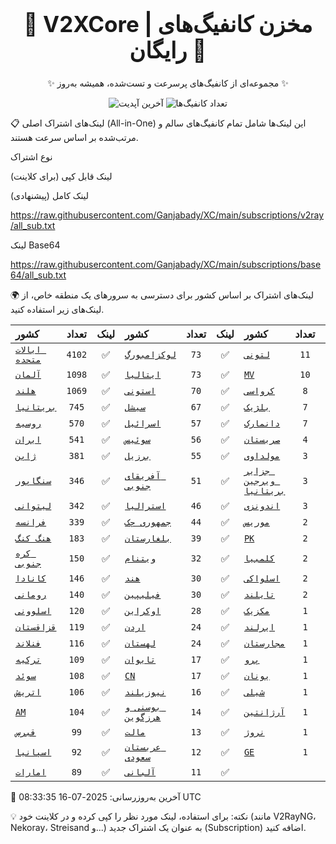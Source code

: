 <div align="center">
<h1 style="font-size: 2.5em; font-weight: bold;">🚀 V2XCore | مخزن کانفیگ‌های رایگان 🚀</h1>
<p>✨ مجموعه‌ای از کانفیگ‌های پرسرعت و تست‌شده، همیشه به‌روز ✨</p>

<p>
<img src="https://img.shields.io/badge/Updated-2025-07-16 08:33:35 UTC-blue?style=for-the-badge&logo=github" alt="آخرین آپدیت">
<img src="https://img.shields.io/badge/Configs-21243-green?style=for-the-badge&logo=serverless" alt="تعداد کانفیگ‌ها">
</p>
</div>

📋 لینک‌های اشتراک اصلی (All-in-One)
این لینک‌ها شامل تمام کانفیگ‌های سالم و مرتب‌شده بر اساس سرعت هستند.

نوع اشتراک

لینک قابل کپی (برای کلاینت)

لینک کامل (پیشنهادی)

https://raw.githubusercontent.com/Ganjabady/XC/main/subscriptions/v2ray/all_sub.txt

لینک Base64

https://raw.githubusercontent.com/Ganjabady/XC/main/subscriptions/base64/all_sub.txt

🌍 لینک‌های اشتراک بر اساس کشور
برای دسترسی به سرورهای یک منطقه خاص، از لینک‌های زیر استفاده کنید.

| کشور | تعداد | لینک | کشور | تعداد | لینک | کشور | تعداد | لینک |
| :--- | :---: | :---: | :--- | :---: | :---: | :--- | :---: | :---: |
| [`ایالات متحده`](https://raw.githubusercontent.com/Ganjabady/XC/main/subscriptions/regions/US.txt) | `4102` | ✅ | [`لوکزامبورگ`](https://raw.githubusercontent.com/Ganjabady/XC/main/subscriptions/regions/LU.txt) | `73` | ✅ | [`لتونی`](https://raw.githubusercontent.com/Ganjabady/XC/main/subscriptions/regions/LV.txt) | `11` | ✅ |
| [`آلمان`](https://raw.githubusercontent.com/Ganjabady/XC/main/subscriptions/regions/DE.txt) | `1098` | ✅ | [`ایتالیا`](https://raw.githubusercontent.com/Ganjabady/XC/main/subscriptions/regions/IT.txt) | `73` | ✅ | [`MV`](https://raw.githubusercontent.com/Ganjabady/XC/main/subscriptions/regions/MV.txt) | `10` | ✅ |
| [`هلند`](https://raw.githubusercontent.com/Ganjabady/XC/main/subscriptions/regions/NL.txt) | `1069` | ✅ | [`استونی`](https://raw.githubusercontent.com/Ganjabady/XC/main/subscriptions/regions/EE.txt) | `70` | ✅ | [`کرواسی`](https://raw.githubusercontent.com/Ganjabady/XC/main/subscriptions/regions/HR.txt) | `8` | ✅ |
| [`بریتانیا`](https://raw.githubusercontent.com/Ganjabady/XC/main/subscriptions/regions/GB.txt) | `745` | ✅ | [`سیشل`](https://raw.githubusercontent.com/Ganjabady/XC/main/subscriptions/regions/SC.txt) | `67` | ✅ | [`بلژیک`](https://raw.githubusercontent.com/Ganjabady/XC/main/subscriptions/regions/BE.txt) | `7` | ✅ |
| [`روسیه`](https://raw.githubusercontent.com/Ganjabady/XC/main/subscriptions/regions/RU.txt) | `570` | ✅ | [`اسرائیل`](https://raw.githubusercontent.com/Ganjabady/XC/main/subscriptions/regions/IL.txt) | `57` | ✅ | [`دانمارک`](https://raw.githubusercontent.com/Ganjabady/XC/main/subscriptions/regions/DK.txt) | `7` | ✅ |
| [`ایران`](https://raw.githubusercontent.com/Ganjabady/XC/main/subscriptions/regions/IR.txt) | `541` | ✅ | [`سوئیس`](https://raw.githubusercontent.com/Ganjabady/XC/main/subscriptions/regions/CH.txt) | `56` | ✅ | [`صربستان`](https://raw.githubusercontent.com/Ganjabady/XC/main/subscriptions/regions/RS.txt) | `4` | ✅ |
| [`ژاپن`](https://raw.githubusercontent.com/Ganjabady/XC/main/subscriptions/regions/JP.txt) | `381` | ✅ | [`برزیل`](https://raw.githubusercontent.com/Ganjabady/XC/main/subscriptions/regions/BR.txt) | `55` | ✅ | [`مولداوی`](https://raw.githubusercontent.com/Ganjabady/XC/main/subscriptions/regions/MD.txt) | `3` | ✅ |
| [`سنگاپور`](https://raw.githubusercontent.com/Ganjabady/XC/main/subscriptions/regions/SG.txt) | `346` | ✅ | [`آفریقای جنوبی`](https://raw.githubusercontent.com/Ganjabady/XC/main/subscriptions/regions/ZA.txt) | `51` | ✅ | [`جزایر ویرجین بریتانیا`](https://raw.githubusercontent.com/Ganjabady/XC/main/subscriptions/regions/VG.txt) | `3` | ✅ |
| [`لیتوانی`](https://raw.githubusercontent.com/Ganjabady/XC/main/subscriptions/regions/LT.txt) | `342` | ✅ | [`استرالیا`](https://raw.githubusercontent.com/Ganjabady/XC/main/subscriptions/regions/AU.txt) | `46` | ✅ | [`اندونزی`](https://raw.githubusercontent.com/Ganjabady/XC/main/subscriptions/regions/ID.txt) | `3` | ✅ |
| [`فرانسه`](https://raw.githubusercontent.com/Ganjabady/XC/main/subscriptions/regions/FR.txt) | `339` | ✅ | [`جمهوری چک`](https://raw.githubusercontent.com/Ganjabady/XC/main/subscriptions/regions/CZ.txt) | `44` | ✅ | [`موریس`](https://raw.githubusercontent.com/Ganjabady/XC/main/subscriptions/regions/MU.txt) | `2` | ✅ |
| [`هنگ کنگ`](https://raw.githubusercontent.com/Ganjabady/XC/main/subscriptions/regions/HK.txt) | `183` | ✅ | [`بلغارستان`](https://raw.githubusercontent.com/Ganjabady/XC/main/subscriptions/regions/BG.txt) | `39` | ✅ | [`PK`](https://raw.githubusercontent.com/Ganjabady/XC/main/subscriptions/regions/PK.txt) | `2` | ✅ |
| [`کره جنوبی`](https://raw.githubusercontent.com/Ganjabady/XC/main/subscriptions/regions/KR.txt) | `150` | ✅ | [`ویتنام`](https://raw.githubusercontent.com/Ganjabady/XC/main/subscriptions/regions/VN.txt) | `32` | ✅ | [`کلمبیا`](https://raw.githubusercontent.com/Ganjabady/XC/main/subscriptions/regions/CO.txt) | `2` | ✅ |
| [`کانادا`](https://raw.githubusercontent.com/Ganjabady/XC/main/subscriptions/regions/CA.txt) | `146` | ✅ | [`هند`](https://raw.githubusercontent.com/Ganjabady/XC/main/subscriptions/regions/IN.txt) | `30` | ✅ | [`اسلواکی`](https://raw.githubusercontent.com/Ganjabady/XC/main/subscriptions/regions/SK.txt) | `2` | ✅ |
| [`رومانی`](https://raw.githubusercontent.com/Ganjabady/XC/main/subscriptions/regions/RO.txt) | `140` | ✅ | [`فیلیپین`](https://raw.githubusercontent.com/Ganjabady/XC/main/subscriptions/regions/PH.txt) | `30` | ✅ | [`تایلند`](https://raw.githubusercontent.com/Ganjabady/XC/main/subscriptions/regions/TH.txt) | `2` | ✅ |
| [`اسلوونی`](https://raw.githubusercontent.com/Ganjabady/XC/main/subscriptions/regions/SI.txt) | `120` | ✅ | [`اوکراین`](https://raw.githubusercontent.com/Ganjabady/XC/main/subscriptions/regions/UA.txt) | `28` | ✅ | [`مکزیک`](https://raw.githubusercontent.com/Ganjabady/XC/main/subscriptions/regions/MX.txt) | `1` | ✅ |
| [`قزاقستان`](https://raw.githubusercontent.com/Ganjabady/XC/main/subscriptions/regions/KZ.txt) | `119` | ✅ | [`اردن`](https://raw.githubusercontent.com/Ganjabady/XC/main/subscriptions/regions/JO.txt) | `24` | ✅ | [`ایرلند`](https://raw.githubusercontent.com/Ganjabady/XC/main/subscriptions/regions/IE.txt) | `1` | ✅ |
| [`فنلاند`](https://raw.githubusercontent.com/Ganjabady/XC/main/subscriptions/regions/FI.txt) | `116` | ✅ | [`لهستان`](https://raw.githubusercontent.com/Ganjabady/XC/main/subscriptions/regions/PL.txt) | `24` | ✅ | [`مجارستان`](https://raw.githubusercontent.com/Ganjabady/XC/main/subscriptions/regions/HU.txt) | `1` | ✅ |
| [`ترکیه`](https://raw.githubusercontent.com/Ganjabady/XC/main/subscriptions/regions/TR.txt) | `109` | ✅ | [`تایوان`](https://raw.githubusercontent.com/Ganjabady/XC/main/subscriptions/regions/TW.txt) | `17` | ✅ | [`پرو`](https://raw.githubusercontent.com/Ganjabady/XC/main/subscriptions/regions/PE.txt) | `1` | ✅ |
| [`سوئد`](https://raw.githubusercontent.com/Ganjabady/XC/main/subscriptions/regions/SE.txt) | `108` | ✅ | [`CN`](https://raw.githubusercontent.com/Ganjabady/XC/main/subscriptions/regions/CN.txt) | `17` | ✅ | [`یونان`](https://raw.githubusercontent.com/Ganjabady/XC/main/subscriptions/regions/GR.txt) | `1` | ✅ |
| [`اتریش`](https://raw.githubusercontent.com/Ganjabady/XC/main/subscriptions/regions/AT.txt) | `106` | ✅ | [`نیوزیلند`](https://raw.githubusercontent.com/Ganjabady/XC/main/subscriptions/regions/NZ.txt) | `16` | ✅ | [`شیلی`](https://raw.githubusercontent.com/Ganjabady/XC/main/subscriptions/regions/CL.txt) | `1` | ✅ |
| [`AM`](https://raw.githubusercontent.com/Ganjabady/XC/main/subscriptions/regions/AM.txt) | `104` | ✅ | [`بوسنی و هرزگوین`](https://raw.githubusercontent.com/Ganjabady/XC/main/subscriptions/regions/BA.txt) | `14` | ✅ | [`آرژانتین`](https://raw.githubusercontent.com/Ganjabady/XC/main/subscriptions/regions/AR.txt) | `1` | ✅ |
| [`قبرس`](https://raw.githubusercontent.com/Ganjabady/XC/main/subscriptions/regions/CY.txt) | `99` | ✅ | [`مالت`](https://raw.githubusercontent.com/Ganjabady/XC/main/subscriptions/regions/MT.txt) | `13` | ✅ | [`نروژ`](https://raw.githubusercontent.com/Ganjabady/XC/main/subscriptions/regions/NO.txt) | `1` | ✅ |
| [`اسپانیا`](https://raw.githubusercontent.com/Ganjabady/XC/main/subscriptions/regions/ES.txt) | `92` | ✅ | [`عربستان سعودی`](https://raw.githubusercontent.com/Ganjabady/XC/main/subscriptions/regions/SA.txt) | `12` | ✅ | [`GE`](https://raw.githubusercontent.com/Ganjabady/XC/main/subscriptions/regions/GE.txt) | `1` | ✅ |
| [`امارات`](https://raw.githubusercontent.com/Ganjabady/XC/main/subscriptions/regions/AE.txt) | `89` | ✅ | [`آلبانی`](https://raw.githubusercontent.com/Ganjabady/XC/main/subscriptions/regions/AL.txt) | `11` | ✅ |  |  |  |


🔄 آخرین به‌روزرسانی: 2025-07-16 08:33:35 UTC

💡 نکته: برای استفاده، لینک مورد نظر را کپی کرده و در کلاینت خود (مانند V2RayNG، Nekoray، Streisand و...) به عنوان یک اشتراک جدید (Subscription) اضافه کنید.
